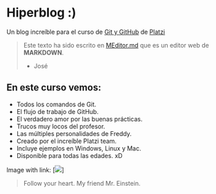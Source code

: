# Hiperblog :)
Un blog increíble para el curso de [Git y GitHub](https://platzi.com/clases/1557-git-github/19977-readmemd-es-una-excelente-practica/) de [Platzi](https://platzi.com) 

>Este texto ha sido escrito en [MEditor.md](https://pandao.github.io/editor.md/en.html) que es un editor web de **MARKDOWN**.
> - José

## En este curso vemos:
* Todos los comandos de Git.
* El flujo de trabajo de GitHub.
* El verdadero amor por las buenas prácticas.
* Trucos muy locos del profesor.
* Las múltiples personalidades de Freddy.
* Creado por el increíble Platzi team.
* Incluye ejemplos en Windows, Linux y Mac.
* Disponible para todas las edades.
xD

Image with link:
[![](https://i.pinimg.com/originals/4e/9c/cd/4e9ccdba981fc63659f3e2dab29f33b3.jpg)]

>Follow your heart.
>My friend Mr. Einstein.
